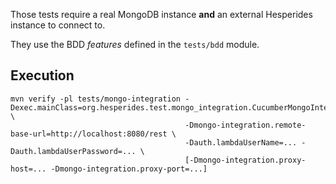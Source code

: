 Those tests require a real MongoDB instance **and** an external Hesperides instance to connect to.

They use the BDD _features_ defined in the `tests/bdd` module.

## Execution

    mvn verify -pl tests/mongo-integration -Dexec.mainClass=org.hesperides.test.mongo_integration.CucumberMongoIntegTests \
                                           -Dmongo-integration.remote-base-url=http://localhost:8080/rest \
                                           -Dauth.lambdaUserName=... -Dauth.lambdaUserPassword=... \
                                           [-Dmongo-integration.proxy-host=... -Dmongo-integration.proxy-port=...]
